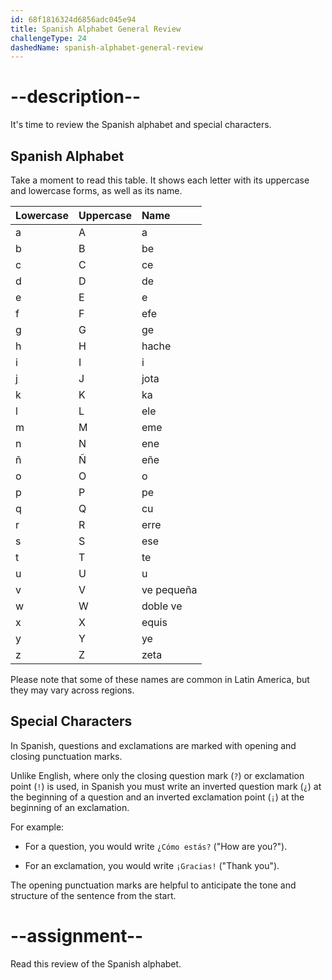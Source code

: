 ```yaml
---
id: 68f1816324d6856adc045e94
title: Spanish Alphabet General Review
challengeType: 24
dashedName: spanish-alphabet-general-review
---
```


# --description--

It's time to review the Spanish alphabet and special characters.

## Spanish Alphabet

Take a moment to read this table. It shows each letter with its uppercase and lowercase forms, as well as its name.

| Lowercase | Uppercase | Name      |
| :-------- | :-------- | :-------- |
| a         | A         | a         |
| b         | B         | be        |
| c         | C         | ce        |
| d         | D         | de        |
| e         | E         | e         |
| f         | F         | efe       |
| g         | G         | ge        |
| h         | H         | hache     |
| i         | I         | i         |
| j         | J         | jota      |
| k         | K         | ka        |
| l         | L         | ele       |
| m         | M         | eme       |
| n         | N         | ene       |
| ñ         | Ñ         | eñe       |
| o         | O         | o         |
| p         | P         | pe        |
| q         | Q         | cu        |
| r         | R         | erre      |
| s         | S         | ese       |
| t         | T         | te        |
| u         | U         | u         |
| v         | V         | ve pequeña|
| w         | W         | doble ve  |
| x         | X         | equis     |
| y         | Y         | ye        |
| z         | Z         | zeta      |

Please note that some of these names are common in Latin America, but they may vary across regions.

## Special Characters

In Spanish, questions and exclamations are marked with opening and closing punctuation marks.

Unlike English, where only the closing question mark (`?`) or exclamation point (`!`) is used, in Spanish you must write an inverted question mark (`¿`) at the beginning of a question and an inverted exclamation point (`¡`) at the beginning of an exclamation.

For example:

- For a question, you would write `¿Cómo estás?` ("How are you?").

- For an exclamation, you would write `¡Gracias!` ("Thank you").

The opening punctuation marks are helpful to anticipate the tone and structure of the sentence from the start.

# --assignment--

Read this review of the Spanish alphabet.
